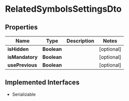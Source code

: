 

# RelatedSymbolsSettingsDto


## Properties

Name | Type | Description | Notes
------------ | ------------- | ------------- | -------------
**isHidden** | **Boolean** |  |  [optional]
**isMandatory** | **Boolean** |  |  [optional]
**usePrevious** | **Boolean** |  |  [optional]


## Implemented Interfaces

* Serializable


